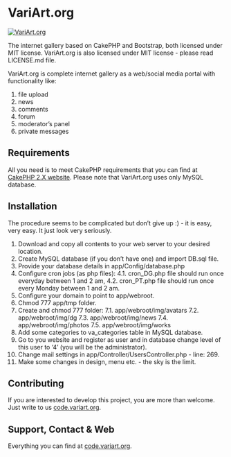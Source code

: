 VariArt.org
===========

[![VariArt.org](http://variart.org/img/logoVA_2.png)](http://variart.org)

The internet gallery based on CakePHP and Bootstrap, both licensed under MIT license.
VariArt.org is also licensed under MIT license - please read LICENSE.md file.

VariArt.org is complete internet gallery as a web/social media portal with functionality like:

1. file upload
2. news
3. comments
4. forum
5. moderator’s panel
6. private messages


Requirements
------------
All you need is to meet CakePHP requirements that you can find at [CakePHP 2.X website](http://book.cakephp.org/2.0/en/installation.html).
Please note that VariArt.org uses only MySQL database.


Installation
------------
The procedure seems to be complicated but don’t give up :) - it is easy, very easy. It just look very seriously.

1. Download and copy all contents to your web server to your desired location.
2. Create MySQL database (if you don’t have one) and import DB.sql file.
3. Provide your database details in app/Config/database.php
4. Configure cron jobs (as php files):
4.1. cron_DG.php file should run once everyday between 1 and 2 am,
4.2. cron_PT.php file should run once every Monday between 1 and 2 am.
5. Configure your domain to point to app/webroot.
6. Chmod 777 app/tmp folder.
7. Create and chmod 777 folder:
7.1. app/webroot/img/avatars
7.2. app/webroot/img/dg
7.3. app/webroot/img/news
7.4. app/webroot/img/photos
7.5. app/webroot/img/works
8. Add some categories to va_categories table in MySQL database.
9. Go to you website and register as user and in database change level of this user to ‘4’ (you will be the administrator).
10. Change mail settings in app/Controller/UsersController.php - line: 269.
11. Make some changes in design, menu etc. - the sky is the limit.


Contributing
------------
If you are interested to develop this project, you are more than welcome. Just write to us [code.variart.org](http://code.variart.org).


Support, Contact & Web
----------------------
Everything you can find at [code.variart.org](http://code.variart.org).